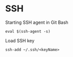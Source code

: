 # SSH

Starting SSH agent in Git Bash 
```
eval $(ssh-agent -s)
```

Load SSH key
```
ssh-add ~/.ssh/<keyName>
```
